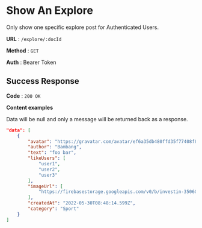 # Show An Explore

Only show one specific explore post for Authenticated Users.

**URL** : `/explore/:docId`

**Method** : `GET`

**Auth** : Bearer Token

## Success Response

**Code** : `200 OK`

**Content examples**

Data will be null and only a message will be returned back as a response.

```json
"data": [
    {
        "avatar": "https://gravatar.com/avatar/ef6a35db480ffd35f77408f8d00c07df?s=400&d=robohash&r=x",
        "author": "Bambang",
        "text": "foo bar",
        "likeUsers": [
            "user1",
            "user2",
            "user3"
        ],
        "imageUrl": [
            "https://firebasestorage.googleapis.com/v0/b/investin-350603.appspot.com/o/explore%2FRaiden-Shogun-Talents.jpeg?alt=media"
        ],
        "createdAt": "2022-05-30T08:48:14.599Z",
        "category": "Sport"
    }
]
```